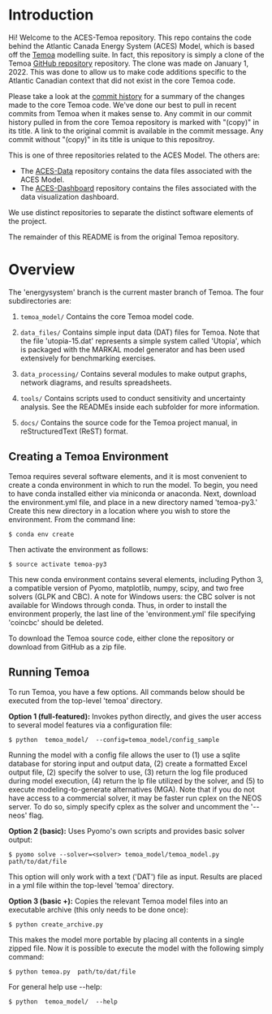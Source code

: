 # Introduction

Hi! Welcome to the ACES-Temoa repository. This repo contains the code behind
the Atlantic Canada Energy System (ACES) Model, which is based off the [Temoa](https://temoacloud.com/)
modelling suite. In fact, this repository is simply a clone of the Temoa [GitHub repository](https://github.com/TemoaProject/temoa)
repository. The clone was made on January 1, 2022. This was done to allow us to make code
additions specific to the Atlantic Canadian context that did not exist in the core Temoa code. 

Please take a look at the [commit history](https://github.com/SutubraResearch/ACES-Temoa/commits/energysystem) for a summary of 
the changes made to the core Temoa code. We've done our best to pull in recent commits from Temoa 
when it makes sense to. Any commit in our commit history pulled in from the core Temoa repository
is marked with "(copy)" in its title. A link to the original commit is available in the commit
message. Any commit without "(copy)" in its title is unique to this repositroy. 

This is one of three repositories related to the ACES Model. The others are:
- The [ACES-Data](https://github.com/SutubraResearch/ACES-Data) repository contains the data files
associated with the ACES Model.
- The [ACES-Dashboard](https://github.com/SutubraResearch/ACES-Dashboard) repository contains the files
associated with the data visualization dashboard.

We use distinct repositories to separate the distinct software elements of the project. 

The remainder of this README is from the original Temoa repository. 

# Overview

The 'energysystem' branch is the current master branch of
Temoa.  The four subdirectories are:

1. `temoa_model/`
Contains the core Temoa model code.

2. `data_files/`
Contains simple input data (DAT) files for Temoa. Note that the file 
'utopia-15.dat' represents a simple system called 'Utopia', which 
is packaged with the MARKAL model generator and has been used 
extensively for benchmarking exercises.

3. `data_processing/`
Contains several modules to make output graphs, network diagrams, and 
results spreadsheets.

3. `tools/`
Contains scripts used to conduct sensitivity and uncertainty analysis. 
See the READMEs inside each subfolder for more information.

4. `docs/`
Contains the source code for the Temoa project manual, in reStructuredText
(ReST) format.

## Creating a Temoa Environment

Temoa requires several software elements, and it is most convenient to create 
a conda environment in which to run the model. To begin, you need to have conda 
installed either via miniconda or anaconda. Next, download the environment.yml file, 
and  place in a new directory named 'temoa-py3.' Create this new directory in 
a location where you wish to store the environment. From the command line:

```$ conda env create```

Then activate the environment as follows:

```$ source activate temoa-py3```

This new conda environment contains several elements, including Python 3, a 
compatible version of Pyomo, matplotlib, numpy, scipy, and two free solvers 
(GLPK and CBC). A note for Windows users: the CBC solver is not available for Windows through conda. Thus, in order to install the environment properly, the last line of the 'environment.yml' file specifying 'coincbc' should be deleted.

To download the Temoa source code, either clone the repository or download from GitHub 
as a zip file.

## Running Temoa

To run Temoa, you have a few options. All commands below should be executed from the 
top-level 'temoa' directory.

**Option 1 (full-featured):**
Invokes python directly, and gives the user access to 
several model features via a configuration file:

```$ python  temoa_model/  --config=temoa_model/config_sample```

Running the model with a config file allows the user to (1) use a sqlite 
database for storing input and output data, (2) create a formatted Excel 
output file, (2) specify the solver to use, (3) return the log file produced during model execution, (4) return the lp file utilized by the solver, and (5) to execute modeling-to-generate alternatives (MGA). Note that if you do not have access to a commercial solver, it may be faster run cplex on the NEOS server. To do so, simply specify cplex as the solver and uncomment the '--neos' flag.


**Option 2 (basic):**
Uses Pyomo's own scripts and provides basic solver output:

```$ pyomo solve --solver=<solver> temoa_model/temoa_model.py  path/to/dat/file```

This option will only work with a text ('DAT') file as input. 
Results are placed in a yml file within the top-level 'temoa' directory.


**Option 3 (basic +):**
Copies the relevant Temoa model files into an executable archive 
(this only needs to be done once):

```$ python create_archive.py```

This makes the model more portable by placing all contents in a 
single zipped file. Now it is possible to execute the model with the 
following simply command:

```$ python temoa.py  path/to/dat/file```

For general help use --help:

```$ python  temoa_model/  --help```



